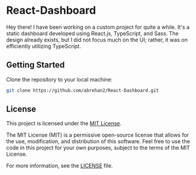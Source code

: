 # React-Dashboard

Hey there! I have been working on a custom project for quite a while. It's a static dashboard developed using React.js, TypeScript, and Sass. The design already exists, but I did not focus much on the UI; rather, it was on efficiently utilizing TypeScript.

## Getting Started

Clone the repository to your local machine:

```bash
git clone https://github.com/abrehan2/React-Dashboard.git
```
## License

This project is licensed under the [MIT License](LICENSE).

The MIT License (MIT) is a permissive open-source license that allows for the use, modification, and distribution of this software. Feel free to use the code in this project for your own purposes, subject to the terms of the MIT License.

For more information, see the [LICENSE](LICENSE) file.
